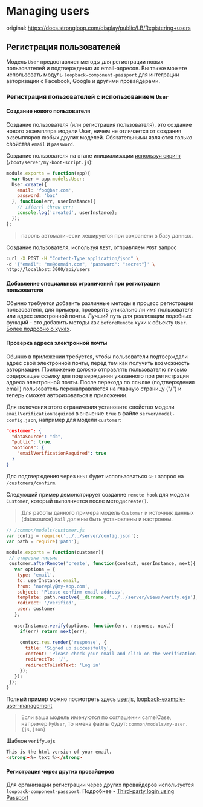 # Managing users

original: https://docs.strongloop.com/display/public/LB/Registering+users

## Регистрация пользователей

Модель `User` предоставляет методы для регистрации новых пользователей и подтверждения их email-адресов. Вы также можете использовать модуль `loopback-component-passport` для интеграции авторизации с Facebook, Google и другими провайдерами.

### Регистрация пользователей с использованием `User`

#### Создание нового пользователя

Создание пользователя (или регистрация пользователя), это создание нового экземпляра модели User, ничем не отличается от создания экземпляров любых других моделей. Обязательными являются только свойства `email` и `password`.

Создание пользователя на этапе инициализации [используя скрипт](https://docs.strongloop.com/display/LB/Defining+boot+scripts) (`/boot/server/my-boot-script.js`):

```javascript
module.exports = function(app){
  var User = app.models.User;
  User.create({
    email: 'foo@bar.com',
    password: 'baz'
  }, function(err, userInstance){
    // if(err) throw err;
    console.log('created', userInstance);
  });
};
```

> пароль автоматически хешируется при сохранени в базу данных.

Создание пользователя, используя `REST`, отправляем `POST` запрос

```bash
curl -X POST -H "Content-Type:application/json" \
-d '{"email": "me@domain.com", "password": "secret"}' \
http://localhost:3000/api/users
```

#### Добавление специальных ограничений при регистрации пользователя

Обычно требуется добавить различные методы в процесс регистрации пользователя, для примера, проверять уникально ли имя пользователя или адрес электронной почты. Лучший путь для реализации подобных функций - это добавить методы как `beforeRemote` хуки к объекту `User`. [Более подробно о хуках](https://docs.strongloop.com/display/LB/Remote+hooks).

#### Проверка адреса электронной почты

Обычно в приложении требуется, чтобы пользователи подтверждали адрес свой электронной почты, перед тем как получить возможность авторизации. Приложение должно отправлять пользователю письмо содержащее ссылку для подтверждения указанного при регистрации адреса электронной почты. После перехода по ссылке (подтверждения email) пользователь перенаправляется на главную страницу ("/") и теперь сможет авторизоваться в приложении.

Для включения этого ограничения установите свойство модели `emailVerificationRequired` в значение `true` в файле `server/model-config.json`, например для модели `customer`:

```json
"customer": {
  "dataSource": "db",
  "public": true,
  "options": {
    "emailVerificationRequired": true
  }
}
```

Для подтверждения через `REST` будет использоваться `GET` запрос на `/customers/confirm`.

Следующий пример демонстрирует создание `remote hook` для модели `Customer`, который выполняется после метода`create()`.

> Для работы данного примера модель `Customer` и источник данных (datasource) `Mail` должны быть установлены и настроены.


```javascript
// /common/models/customer.js
var config = require('../../server/config.json');
var path = require('path');

module.exports = function(customer){
 // отправка письма
 customer.afterRemote('create', function(context, userInstance, next){
   var options = {
    type: 'email',
    to: userInstance.email,
    from: 'noreply@my-app.com',
    subject: 'Please confirm email address',
    template: path.resolve(__dirname, '../../server/views/verify.ejs'),
    redirect: '/verified',
    user: customer
   };
   
   userInstance.verify(options, function(err, response, next){
     if(err) return next(err);
     
     context.res.render('response', {
       title: 'Signed up successfully',
       content: 'Please check your email and click on the verification link ',
       redirectTo: '/',
       redirectToLinkText: 'Log in'
     });
   });   
 });
}
```

Полный пример можно посмотреть здесь [user.js](https://github.com/strongloop/loopback-faq-user-management/blob/master/common/models/user.js), [loopback-example-user-management](https://github.com/strongloop/loopback-example-user-management)

> Если ваша модель именуются по соглашении camelСase, например `MyUser`, то имена файлы будут: `common/models/my-user.{js,json}`

Шаблон `verify.ejs`

```html
This is the html version of your email.
<strong><%= text %></strong>
```

#### Регистрация через других провайдеров

Для организации регистрации через других провайдеров используется `loopback-component-passport`. Подробнее - [Third-party login using Passport](https://docs.strongloop.com/display/public/LB/Third-party+login+using+Passport)
